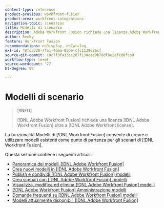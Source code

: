 ```yaml
---
content-type: reference
product-previous: workfront-fusion
product-area: workfront-integrations
navigation-topic: scenarios
title: Modelli di scenario
description: Adobe Workfront Fusion richiede una licenza Adobe Workfront Fusion oltre a una licenza Adobe Workfront.
author: Becky
feature: Workfront Fusion
recommendations: noDisplay, noCatalog
exl-id: 48fc3330-7fe1-4dea-8abe-cfc1139e26cf
source-git-commit: c8c7f3fa33ac287f138cae9b70dfbe2efcd8fcb8
workflow-type: tm+mt
source-wordcount: '77'
ht-degree: 0%

---
```


# Modelli di scenario

>[!INFO]
>
>[!DNL Adobe Workfront Fusion] richiede una licenza [!DNL Adobe Workfront Fusion] oltre a [!DNL Adobe Workfront license].

La funzionalità Modelli di [!DNL Workfront Fusion] consente di creare e utilizzare modelli esistenti come punto di partenza per gli scenari di [!DNL Workfront Fusion].

Questa sezione contiene i seguenti articoli:

* [Panoramica dei modelli [!DNL Adobe Workfront Fusion]](/help/quicksilver/workfront-fusion/scenarios/templates/fusion-templates-overview.md)
* [Crea nuovi modelli in [!DNL Adobe Workfront Fusion]](../../../workfront-fusion/scenarios/templates/create-new-fusion-templates.md)
* [Publish e condividi [!DNL Adobe Workfront Fusion] modelli](../../../workfront-fusion/scenarios/templates/publish-and-share-fusion-templates.md)
* [Crea scenari con [!DNL Adobe Workfront Fusion] modelli](../../../workfront-fusion/scenarios/templates/create-scenarios-with-fusion-templates.md)
* [Visualizza, modifica ed elimina [!DNL Adobe Workfront Fusion] modelli](../../../workfront-fusion/scenarios/templates/view-edit-and-delete-fusion-templates.md)
* [[!DNL Adobe Workfront Fusion] Amministrazione modelli](../../../workfront-fusion/scenarios/templates/fusion-templates-adminstration.md)
* [Domande frequenti su [!DNL Adobe Workfront Fusion] modelli](../../../workfront-fusion/scenarios/templates/fusion-templates-faqs.md)
* [Modelli attualmente disponibili [!DNL Adobe Workfront Fusion] ](../../../workfront-fusion/scenarios/templates/currently-available-fusion-templates.md)

